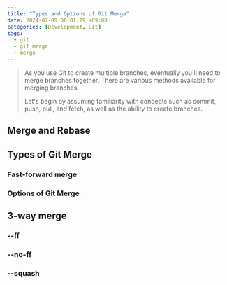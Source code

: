 ```yaml
---
title: "Types and Options of Git Merge"
date: 2024-07-09 00:01:29 +09:00
categories: [Development, Git]
tags:
  - git
  - git merge
  - merge
---
```

<div markdown="1">

>As you use Git to create multiple branches, eventually you'll need to merge branches together. There are various methods available for merging branches.
>
>Let's begin by assuming familiarity with concepts such as commit, push, pull, and fetch, as well as the ability to create branches.

## Merge and Rebase

## Types of Git Merge

### Fast-forward merge

### Options of Git Merge

## 3-way merge
### --ff

### --no-ff

### --squash
</div>